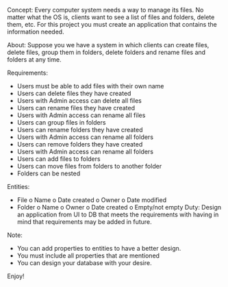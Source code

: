 Concept:
Every computer system needs a way to manage its files. No matter what the OS is, clients want to see a list of files and folders, delete them, etc.
For this project you must create an application that contains the information needed.

About:
Suppose you we have a system in which clients can create files, delete files, group them in folders, delete folders and rename files and folders at any time.

Requirements:
-	Users must be able to add files with their own name
-	Users can delete files they have created
-	Users with Admin access can delete all files
-	Users can rename files they have created
-	Users with Admin access can rename all files 
-	Users can group files in folders
-	Users can rename folders they have created
-	Users with Admin access can rename all folders
-	Users can remove folders they have created
-	Users with Admin access can rename all folders
-	Users can add files to folders
-	Users can move files from folders to another folder
-	Folders can be nested

Entities:
-	File
  o	Name
  o	Date created
  o	Owner
  o	Date modified
-	Folder
o	Name
o	Owner
o	Date created
o	Empty/not empty
Duty:
Design an application from UI to DB that meets the requirements with having in mind that requirements may be added in future.

Note:
-	You can add properties to entities to have a better design.
-	You must include all properties that are mentioned
-	You can design your database with your desire.

Enjoy!
